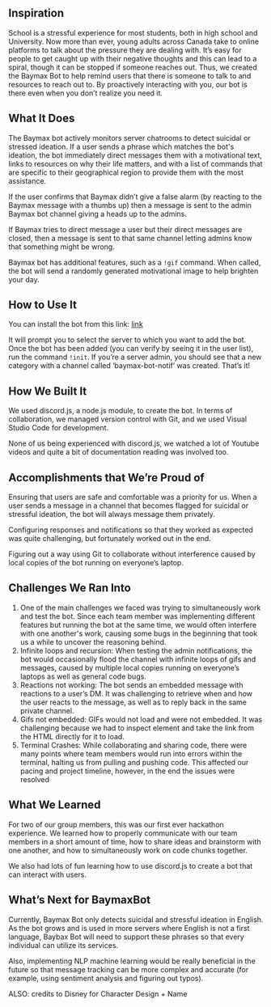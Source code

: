 ## Inspiration

School is a stressful experience for most students, both in high school and University. Now more than ever, young adults across Canada take to online platforms to talk about the pressure they are dealing with. It’s easy for people to get caught up with their negative thoughts and this can lead to a spiral, though it can be stopped if someone reaches out. Thus, we created the Baymax Bot to help remind users that there is someone to talk to and resources to reach out to. By proactively interacting with you, our bot is there even when you don’t realize you need it.


## What It Does

The Baymax bot actively monitors server chatrooms to detect suicidal or stressed ideation. If a user sends a phrase which matches the bot's ideation, the bot immediately direct messages them with a motivational text, links to resources on why their life matters, and with a list of commands that are specific to their geographical region to provide them with the most assistance.

If the user confirms that Baymax didn’t give a false alarm (by reacting to the Baymax message with a thumbs up) then a message is sent to the admin Baymax bot channel giving a heads up to the admins.

If Baymax tries to direct message a user but their direct messages are closed, then a message is sent to that same channel letting admins know that something might be wrong.

Baymax bot has additional features, such as a ```!gif``` command. When called, the bot will send a randomly generated motivational image to help brighten your day.


## How to Use It

You can install the bot from this link: [link](https://discord.com/api/oauth2/authorize?client_id=845699070739087410&permissions=8&scope=bot)

It will prompt you to select the server to which you want to add the bot. Once the bot has been added (you can verify by seeing it in the user list), run the command ```!init```. If you’re a server admin, you should see that a new category with a channel called ‘baymax-bot-notif’ was created. That’s it!


## How We Built It

We used discord.js, a node.js module, to create the bot. In terms of collaboration, we managed version control with Git, and we used Visual Studio Code for development.

None of us being experienced with discord.js, we watched a lot of Youtube videos and quite a bit of documentation reading was involved too.


## Accomplishments that We’re Proud of

Ensuring that users are safe and comfortable was a priority for us. When a user sends a message in a channel that becomes flagged for suicidal or stressful ideation, the bot will always message them privately.

Configuring responses and notifications so that they worked as expected was quite challenging, but fortunately worked out in the end.

Figuring out a way using Git to collaborate without interference caused by local copies of the bot running on everyone’s laptop.


## Challenges We Ran Into

1. One of the main challenges we faced was trying to simultaneously work and test the bot. Since each team member was implementing different features but running the bot at the same time, we would often interfere with one another's work, causing some bugs in the beginning that took us a while to uncover the reasoning behind.
2. Infinite loops and recursion: When testing the admin notifications, the bot would occasionally flood the channel with infinite loops of gifs and messages, caused by multiple local copies running on everyone’s laptops as well as general code bugs.
3. Reactions not working: The bot sends an embedded message with reactions to a user’s DM. It was challenging to retrieve when and how the user reacts to the message, as well as to reply back in the same private channel.
4. Gifs not embedded: GIFs would not load and were not embedded. It was challenging because we had to inspect element and take the link from the HTML directly for it to load.
5. Terminal Crashes: While collaborating and sharing code, there were many points where team members would run into errors within the terminal, halting us from pulling and pushing code. This affected our pacing and project timeline, however, in the end the issues were resolved


## What We Learned

For two of our group members, this was our first ever hackathon experience. We learned how to properly communicate with our team members in a short amount of time, how to share ideas and brainstorm with one another, and how to simultaneously work on code chunks together. 

We also had lots of fun learning how to use discord.js to create a bot that can interact with users.


## What’s Next for BaymaxBot

Currently, Baymax Bot only detects suicidal and stressful ideation in English. As the bot grows and is used in more servers where English is not a first language, Baybax Bot will need to support these phrases so that every individual can utilize its services. 

Also, implementing NLP machine learning would be really beneficial in the future so that message tracking can be more complex and accurate (for example, using sentiment analysis and figuring out typos).

ALSO: credits to Disney for Character Design + Name
